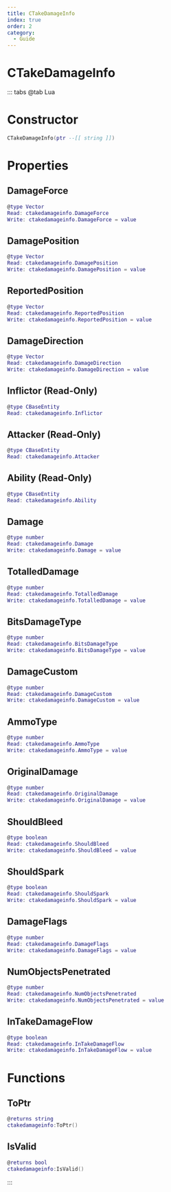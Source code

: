 ```yaml
---
title: CTakeDamageInfo
index: true
order: 2
category:
  - Guide
---
```


# CTakeDamageInfo

::: tabs
@tab Lua
# Constructor
```lua
CTakeDamageInfo(ptr --[[ string ]])
```
# Properties
## DamageForce 
```lua
@type Vector
Read: ctakedamageinfo.DamageForce
Write: ctakedamageinfo.DamageForce = value
```
## DamagePosition 
```lua
@type Vector
Read: ctakedamageinfo.DamagePosition
Write: ctakedamageinfo.DamagePosition = value
```
## ReportedPosition 
```lua
@type Vector
Read: ctakedamageinfo.ReportedPosition
Write: ctakedamageinfo.ReportedPosition = value
```
## DamageDirection 
```lua
@type Vector
Read: ctakedamageinfo.DamageDirection
Write: ctakedamageinfo.DamageDirection = value
```
## Inflictor (Read-Only)
```lua
@type CBaseEntity
Read: ctakedamageinfo.Inflictor
```
## Attacker (Read-Only)
```lua
@type CBaseEntity
Read: ctakedamageinfo.Attacker
```
## Ability (Read-Only)
```lua
@type CBaseEntity
Read: ctakedamageinfo.Ability
```
## Damage 
```lua
@type number
Read: ctakedamageinfo.Damage
Write: ctakedamageinfo.Damage = value
```
## TotalledDamage 
```lua
@type number
Read: ctakedamageinfo.TotalledDamage
Write: ctakedamageinfo.TotalledDamage = value
```
## BitsDamageType 
```lua
@type number
Read: ctakedamageinfo.BitsDamageType
Write: ctakedamageinfo.BitsDamageType = value
```
## DamageCustom 
```lua
@type number
Read: ctakedamageinfo.DamageCustom
Write: ctakedamageinfo.DamageCustom = value
```
## AmmoType 
```lua
@type number
Read: ctakedamageinfo.AmmoType
Write: ctakedamageinfo.AmmoType = value
```
## OriginalDamage 
```lua
@type number
Read: ctakedamageinfo.OriginalDamage
Write: ctakedamageinfo.OriginalDamage = value
```
## ShouldBleed 
```lua
@type boolean
Read: ctakedamageinfo.ShouldBleed
Write: ctakedamageinfo.ShouldBleed = value
```
## ShouldSpark 
```lua
@type boolean
Read: ctakedamageinfo.ShouldSpark
Write: ctakedamageinfo.ShouldSpark = value
```
## DamageFlags 
```lua
@type number
Read: ctakedamageinfo.DamageFlags
Write: ctakedamageinfo.DamageFlags = value
```
## NumObjectsPenetrated 
```lua
@type number
Read: ctakedamageinfo.NumObjectsPenetrated
Write: ctakedamageinfo.NumObjectsPenetrated = value
```
## InTakeDamageFlow 
```lua
@type boolean
Read: ctakedamageinfo.InTakeDamageFlow
Write: ctakedamageinfo.InTakeDamageFlow = value
```
# Functions
## ToPtr
```lua
@returns string
ctakedamageinfo:ToPtr()
```
## IsValid
```lua
@returns bool
ctakedamageinfo:IsValid()
```

:::